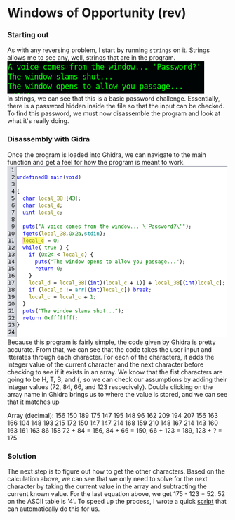 # Windows of Opportunity (rev)
### Starting out
As with any reversing problem, I start by running `strings` on it. Strings allows me to see any, well, strings that are in the program.  
![strings output](./../imgs/strings_windows.png "Strings output")  
In strings, we can see that this is a basic password challenge. Essentially, there is a password hidden inside the file so that the input can be checked. To find this password, we must now disassemble the program and look at what it's really doing.

### Disassembly with Gidra
Once the program is loaded into Ghidra, we can navigate to the main function and get a feel for how the program is meant to work.  
![ghidra main](./../imgs/windows_main.png)  
Because this program is fairly simple, the code given by Ghidra is pretty accurate. From that, we can see that the code takes the user input and itterates through each character. For each of the characters, it adds the integer value of the current character and the next character before checking to see if it exists in an array. We know that the fist characters are going to be H, T, B, and {, so we can check our assumptions by adding their integer values (72, 84, 66, and 123 respecively). Double clicking on the array name in Ghidra brings us to where the value is stored, and we can see that it matches up

Array (decimal): 156 150 189 175 147 195 148 96 162 209 194 207 156 163 166 104 148 193 215 172 150 147 147 214 168 159 210 148 167 214 143 160 163 161 163 86 158
72 + 84 = 156, 84 + 66 = 150, 66 + 123 = 189, 123 + ? = 175

### Solution
The next step is to figure out how to get the other characters. Based on the calculation above, we can see that we only need to solve for the next character by taking the current value in the array and subtracting the current known value. For the last equation above, we get 175 - 123 = 52. 52 on the ASCII table is '4'. To speed up the process, I wrote a quick [script](./windows_solve.py) that can automatically do this for us.